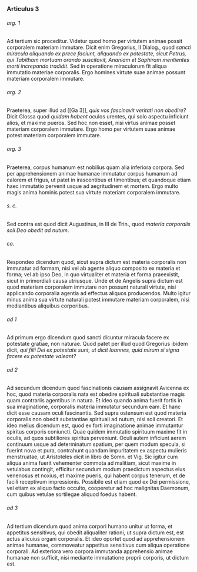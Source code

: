 ### Articulus 3

###### arg. 1
Ad tertium sic proceditur. Videtur quod homo per virtutem animae possit corporalem materiam immutare. Dicit enim Gregorius, II Dialog., quod *sancti miracula aliquando ex prece faciunt, aliquando ex potestate, sicut Petrus, qui Tabitham mortuam orando suscitavit, Ananiam et Saphiram mentientes morti increpando tradidit*. Sed in operatione miraculorum fit aliqua immutatio materiae corporalis. Ergo homines virtute suae animae possunt materiam corporalem immutare.

###### arg. 2
Praeterea, super illud ad [[Ga 3]], *quis vos fascinavit veritati non obedire?* Dicit Glossa quod *quidam habent* oculos urentes, qui solo aspectu inficiunt alios, et maxime pueros. Sed hoc non esset, nisi virtus animae posset materiam corporalem immutare. Ergo homo per virtutem suae animae potest materiam corporalem immutare.

###### arg. 3
Praeterea, corpus humanum est nobilius quam alia inferiora corpora. Sed per apprehensionem animae humanae immutatur corpus humanum ad calorem et frigus, ut patet in irascentibus et timentibus; et quandoque etiam haec immutatio pervenit usque ad aegritudinem et mortem. Ergo multo magis anima hominis potest sua virtute materiam corporalem immutare.

###### s. c.
Sed contra est quod dicit Augustinus, in III de Trin., quod *materia corporalis soli Deo obedit ad nutum*.

###### co.
Respondeo dicendum quod, sicut supra dictum est materia corporalis non immutatur ad formam, nisi vel ab agente aliquo composito ex materia et forma; vel ab ipso Deo, in quo virtualiter et materia et forma praeexistit, sicut in primordiali causa utriusque. Unde et de Angelis supra dictum est quod materiam corporalem immutare non possunt naturali virtute, nisi applicando corporalia agentia ad effectus aliquos producendos. Multo igitur minus anima sua virtute naturali potest immutare materiam corporalem, nisi mediantibus aliquibus corporibus.

###### ad 1
Ad primum ergo dicendum quod sancti dicuntur miracula facere ex potestate gratiae, non naturae. Quod patet per illud quod Gregorius ibidem dicit, *qui filii Dei ex potestate sunt, ut dicit Ioannes, quid mirum si signa facere ex potestate valeant?*

###### ad 2
Ad secundum dicendum quod fascinationis causam assignavit Avicenna ex hoc, quod materia corporalis nata est obedire spirituali substantiae magis quam contrariis agentibus in natura. Et ideo quando anima fuerit fortis in sua imaginatione, corporalis materia immutatur secundum eam. Et hanc dicit esse causam oculi fascinantis. Sed supra ostensum est quod materia corporalis non obedit substantiae spirituali ad nutum, nisi soli creatori. Et ideo melius dicendum est, quod ex forti imaginatione animae immutantur spiritus corporis coniuncti. Quae quidem immutatio spirituum maxime fit in oculis, ad quos subtiliores spiritus perveniunt. Oculi autem inficiunt aerem continuum usque ad determinatum spatium, per quem modum specula, si fuerint nova et pura, contrahunt quandam impuritatem ex aspectu mulieris menstruatae, ut Aristoteles dicit in libro de Somn. et Vig. Sic igitur cum aliqua anima fuerit vehementer commota ad malitiam, sicut maxime in vetulabus contingit, efficitur secundum modum praedictum aspectus eius venenosus et noxius, et maxime pueris, qui habent corpus tenerum, et de facili receptivum impressionis. Possibile est etiam quod ex Dei permissione, vel etiam ex aliquo facto occulto, cooperetur ad hoc malignitas Daemonum, cum quibus vetulae sortilegae aliquod foedus habent.

###### ad 3
Ad tertium dicendum quod anima corpori humano unitur ut forma, et appetitus sensitivus, qui obedit aliqualiter rationi, ut supra dictum est, est actus alicuius organi corporalis. Et ideo oportet quod ad apprehensionem animae humanae, commoveatur appetitus sensitivus cum aliqua operatione corporali. Ad exteriora vero corpora immutanda apprehensio animae humanae non sufficit, nisi mediante immutatione proprii corporis, ut dictum est.

